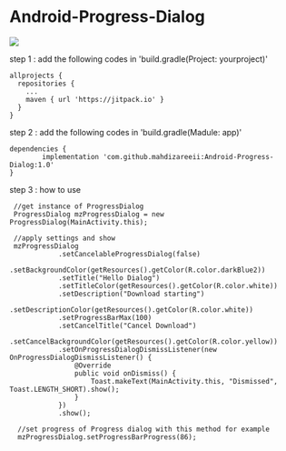 # Android-Progress-Dialog
[![](https://jitpack.io/v/mahdizareeii/Android-Progress-Dialog.svg)](https://jitpack.io/#mahdizareeii/Android-Progress-Dialog)

step 1 : add the following codes in 'build.gradle(Project: yourproject)'

    allprojects {
      repositories {
        ...
        maven { url 'https://jitpack.io' }
      }
    }
    
step 2 : add the following codes in 'build.gradle(Madule: app)'

    dependencies {
            implementation 'com.github.mahdizareeii:Android-Progress-Dialog:1.0'
    }
    

step 3 : how to use
     
     //get instance of ProgressDialog 
     ProgressDialog mzProgressDialog = new ProgressDialog(MainActivity.this);

     //apply settings and show
     mzProgressDialog
                .setCancelableProgressDialog(false)
                .setBackgroundColor(getResources().getColor(R.color.darkBlue2))
                .setTitle("Hello Dialog")
                .setTitleColor(getResources().getColor(R.color.white))
                .setDescription("Download starting")
                .setDescriptionColor(getResources().getColor(R.color.white))
                .setProgressBarMax(100)
                .setCancelTitle("Cancel Download")
                .setCancelBackgroundColor(getResources().getColor(R.color.yellow))
                .setOnProgressDialogDismissListener(new OnProgressDialogDismissListener() {
                    @Override
                    public void onDismiss() {
                        Toast.makeText(MainActivity.this, "Dismissed", Toast.LENGTH_SHORT).show();
                    }
                })
                .show();
                
      //set progress of Progress dialog with this method for example
      mzProgressDialog.setProgressBarProgress(86);
